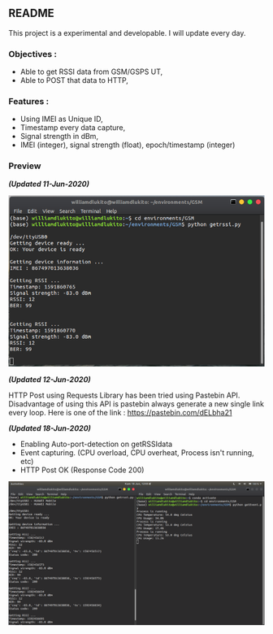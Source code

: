 ## README
This project is a experimental and developable. I will update every day.

### Objectives :
- Able to get RSSI data from GSM/GSPS UT,
- Able to POST that data to HTTP,

### Features :
- Using IMEI as Unique ID,
- Timestamp every data capture,
- Signal strength in dBm,
- IMEI (integer), signal strength (float), epoch/timestamp (integer)

### Preview
***(Updated 11-Jun-2020)***

![NEWEST UPDATE](TerminalResult.jpg)

***(Updated 12-Jun-2020)***

HTTP Post using Requests Library has been tried using Pastebin API. Disadvantage of using this API is pastebin always generate a new single link every loop.
Here is one of the link : https://pastebin.com/dELbha21

***(Updated 18-Jun-2020)***

- Enabling Auto-port-detection on getRSSIdata
- Event capturing. (CPU overload, CPU overheat, Process isn't running, etc)
- HTTP Post OK (Response Code 200)

![getEvent&getRSSI](getRSSI&getEvent.png)
